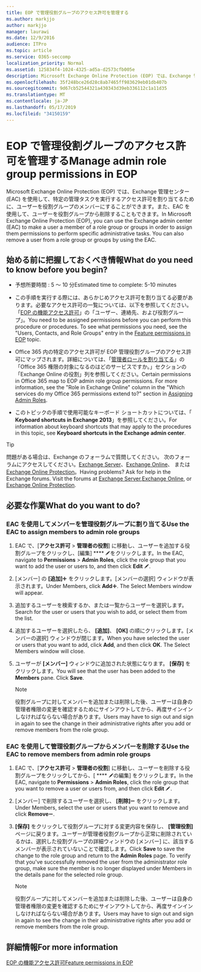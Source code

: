 ```yaml
---
title: EOP で管理役割グループのアクセス許可を管理する
ms.author: markjjo
author: markjjo
manager: laurawi
ms.date: 12/9/2016
audience: ITPro
ms.topic: article
ms.service: O365-seccomp
localization_priority: Normal
ms.assetid: 125834f4-1024-4325-ad5a-d2573cfb005e
description: Microsoft Exchange Online Protection (EOP) では、Exchange 管理センター (EAC) を使用して、特定の管理タスクを実行するアクセス許可を割り当てるために、ユーザーを役割グループのメンバーにすることができます。また、EAC を使用して、ユーザーを役割グループから削除することもできます。
ms.openlocfilehash: 35f248bce26d28c8ab7465ff983629eb01db407b
ms.sourcegitcommit: 9d67cb52544321a430343d39eb336112c1a11d35
ms.translationtype: MT
ms.contentlocale: ja-JP
ms.lasthandoff: 05/17/2019
ms.locfileid: "34150159"
---
```

# <a name="manage-admin-role-group-permissions-in-eop"></a><span data-ttu-id="00b3c-104">EOP で管理役割グループのアクセス許可を管理する</span><span class="sxs-lookup"><span data-stu-id="00b3c-104">Manage admin role group permissions in EOP</span></span>
  
<span data-ttu-id="00b3c-p102">Microsoft Exchange Online Protection (EOP) では、Exchange 管理センター (EAC) を使用して、特定の管理タスクを実行するアクセス許可を割り当てるために、ユーザーを役割グループのメンバーにすることができます。また、EAC を使用して、ユーザーを役割グループから削除することもできます。</span><span class="sxs-lookup"><span data-stu-id="00b3c-p102">In Microsoft Exchange Online Protection (EOP), you can use the Exchange admin center (EAC) to make a user a member of a role group or groups in order to assign them permissions to perform specific administrative tasks. You can also remove a user from a role group or groups by using the EAC.</span></span>
  
## <a name="what-do-you-need-to-know-before-you-begin"></a><span data-ttu-id="00b3c-107">始める前に把握しておくべき情報</span><span class="sxs-lookup"><span data-stu-id="00b3c-107">What do you need to know before you begin?</span></span>

- <span data-ttu-id="00b3c-108">予想所要時間 : 5 ～ 10 分</span><span class="sxs-lookup"><span data-stu-id="00b3c-108">Estimated time to complete: 5-10 minutes</span></span>
    
- <span data-ttu-id="00b3c-p103">この手順を実行する際には、あらかじめアクセス許可を割り当てる必要があります。必要なアクセス許可の一覧については、以下を参照してください。「[EOP の機能アクセス許可](feature-permissions-in-eop.md)」の「ユーザー、連絡先、および役割グループ」。</span><span class="sxs-lookup"><span data-stu-id="00b3c-p103">You need to be assigned permissions before you can perform this procedure or procedures. To see what permissions you need, see the "Users, Contacts, and Role Groups" entry in the [Feature permissions in EOP](feature-permissions-in-eop.md) topic.</span></span> 
    
- <span data-ttu-id="00b3c-p104">Office 365 内の特定のアクセス許可が EOP 管理役割グループのアクセス許可にマップされます。詳細については、「[管理者ロールを割り当てる](https://go.microsoft.com/fwlink/p/?LinkId=286708)」の「Office 365 権限の対象になるのはどのサービスですか。」セクションの「Exchange Online の役割」列を参照してください。</span><span class="sxs-lookup"><span data-stu-id="00b3c-p104">Certain permissions in Office 365 map to EOP admin role group permissions. For more information, see the "Role in Exchange Online" column in the "Which services do my Office 365 permissions extend to?" section in [Assigning Admin Roles](https://go.microsoft.com/fwlink/p/?LinkId=286708).</span></span>
    
- <span data-ttu-id="00b3c-114">このトピックの手順で使用可能なキーボード ショートカットについては、「 **Keyboard shortcuts in Exchange 2013**」を参照してください。</span><span class="sxs-lookup"><span data-stu-id="00b3c-114">For information about keyboard shortcuts that may apply to the procedures in this topic, see **Keyboard shortcuts in the Exchange admin center**.</span></span>
    
> [!TIP]
> <span data-ttu-id="00b3c-p105">問題がある場合は、Exchange のフォーラムで質問してください。 次のフォーラムにアクセスしてください。[Exchange Server](https://go.microsoft.com/fwlink/p/?linkId=60612)、[Exchange Online](https://go.microsoft.com/fwlink/p/?linkId=267542)、 または [Exchange Online Protection](https://go.microsoft.com/fwlink/p/?linkId=285351)。</span><span class="sxs-lookup"><span data-stu-id="00b3c-p105">Having problems? Ask for help in the Exchange forums. Visit the forums at [Exchange Server](https://go.microsoft.com/fwlink/p/?linkId=60612),[Exchange Online](https://go.microsoft.com/fwlink/p/?linkId=267542), or [Exchange Online Protection](https://go.microsoft.com/fwlink/p/?linkId=285351).</span></span> 
  
## <a name="what-do-you-want-to-do"></a><span data-ttu-id="00b3c-118">必要な作業</span><span class="sxs-lookup"><span data-stu-id="00b3c-118">What do you want to do?</span></span>

### <a name="use-the-eac-to-assign-members-to-admin-role-groups"></a><span data-ttu-id="00b3c-119">EAC を使用してメンバーを管理役割グループに割り当てる</span><span class="sxs-lookup"><span data-stu-id="00b3c-119">Use the EAC to assign members to admin role groups</span></span>

1. <span data-ttu-id="00b3c-120">EAC で、[**アクセス許可** \> **管理者の役割**] に移動し、ユーザーを追加する役割グループをクリックし、[編集] \*\*\*\* ![編集アイコン](../media/ITPro-EAC-EditIcon.gif)をクリックします。</span><span class="sxs-lookup"><span data-stu-id="00b3c-120">In the EAC, navigate to **Permissions** \> **Admin Roles**, click the role group that you want to add the user or users to, and then click **Edit** ![Edit icon](../media/ITPro-EAC-EditIcon.gif).</span></span>
    
2. <span data-ttu-id="00b3c-p106">[メンバー] の **[追加]**![[追加] アイコン](../media/ITPro-EAC-AddIcon.gif) をクリックします。[メンバーの選択] ウィンドウが表示されます。</span><span class="sxs-lookup"><span data-stu-id="00b3c-p106">Under Members, click **Add**![Add Icon](../media/ITPro-EAC-AddIcon.gif). The Select Members window will appear.</span></span>
    
3. <span data-ttu-id="00b3c-123">追加するユーザーを検索するか、または一覧からユーザーを選択します。</span><span class="sxs-lookup"><span data-stu-id="00b3c-123">Search for the user or users that you wish to add, or select them from the list.</span></span>
    
4. <span data-ttu-id="00b3c-p107">追加するユーザーを選択したら、 **[追加]**、 **[OK]** の順にクリックします。[メンバーの選択] ウィンドウが閉じます。</span><span class="sxs-lookup"><span data-stu-id="00b3c-p107">When you have selected the user or users that you want to add, click **Add**, and then click **OK**. The Select Members window will close.</span></span>
    
5. <span data-ttu-id="00b3c-p108">ユーザーが **[メンバー]** ウィンドウに追加された状態になります。 **[保存]** をクリックします。</span><span class="sxs-lookup"><span data-stu-id="00b3c-p108">You will see that the user has been added to the **Members** pane. Click **Save**.</span></span>
    
    > [!NOTE]
    > <span data-ttu-id="00b3c-128">役割グループに対してメンバーを追加または削除した後、ユーザーは自身の管理者権限の変更を確認するためにサインアウトしてから、再度サインインしなければならない場合があります。</span><span class="sxs-lookup"><span data-stu-id="00b3c-128">Users may have to sign out and sign in again to see the change in their administrative rights after you add or remove members from the role group.</span></span> 
  
### <a name="use-the-eac-to-remove-members-from-admin-role-groups"></a><span data-ttu-id="00b3c-129">EAC を使用して管理役割グループからメンバーを削除する</span><span class="sxs-lookup"><span data-stu-id="00b3c-129">Use the EAC to remove members from admin role groups</span></span>

1. <span data-ttu-id="00b3c-130">EAC で、[**アクセス許可** \> **管理者の役割**] に移動し、ユーザーを削除する役割グループをクリックしてから、[ \*\*\*\* ![編集アイコン](../media/ITPro-EAC-EditIcon.gif)の編集] をクリックします。</span><span class="sxs-lookup"><span data-stu-id="00b3c-130">In the EAC, navigate to **Permissions** \> **Admin Roles**, click the role group that you want to remove a user or users from, and then click **Edit** ![Edit icon](../media/ITPro-EAC-EditIcon.gif).</span></span>
    
2. <span data-ttu-id="00b3c-131">[メンバー] で削除するユーザーを選択し、 **[削除]**![[削除] アイコン](../media/ITPro-EAC-RemoveIcon.gif) をクリックします。</span><span class="sxs-lookup"><span data-stu-id="00b3c-131">Under Members, select the user or users that you want to remove and click **Remove**![Remove icon](../media/ITPro-EAC-RemoveIcon.gif).</span></span>
    
3. <span data-ttu-id="00b3c-p109">**[保存]** をクリックして役割グループに対する変更内容を保存し、 **[管理役割]** ページに戻ります。ユーザーが管理者役割グループから正常に削除されているかは、選択した役割グループの詳細ウィンドウの [メンバー] に、該当するメンバーが表示されていないことで確認します。</span><span class="sxs-lookup"><span data-stu-id="00b3c-p109">Click **Save** to save the change to the role group and return to the **Admin Roles** page. To verify that you've successfully removed the user from the administrator role group, make sure the member is no longer displayed under Members in the details pane for the selected role group.</span></span> 
    
    > [!NOTE]
    > <span data-ttu-id="00b3c-134">役割グループに対してメンバーを追加または削除した後、ユーザーは自身の管理者権限の変更を確認するためにサインアウトしてから、再度サインインしなければならない場合があります。</span><span class="sxs-lookup"><span data-stu-id="00b3c-134">Users may have to sign out and sign in again to see the change in their administrative rights after you add or remove members from the role group.</span></span> 
  
## <a name="for-more-information"></a><span data-ttu-id="00b3c-135">詳細情報</span><span class="sxs-lookup"><span data-stu-id="00b3c-135">For more information</span></span>

[<span data-ttu-id="00b3c-136">EOP の機能アクセス許可</span><span class="sxs-lookup"><span data-stu-id="00b3c-136">Feature permissions in EOP</span></span>](feature-permissions-in-eop.md)
  


